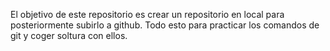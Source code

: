 El objetivo de este repositorio es crear un repositorio en local para posteriormente subirlo a github. Todo esto para practicar los comandos de git y coger soltura con ellos.
